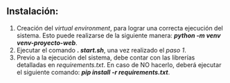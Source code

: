 
## Instalación:

1. Creación del *virtual environment*, para lograr una correcta ejecución del sistema. Esto puede realizarse de la siguiente manera: ***python -m venv venv-proyecto-web***.
2. Ejecutar el comando ***. start.sh***, una vez realizado el *paso 1*.
3. Previo a la ejecución del sistema, debe contar con las librerías detalladas en *requirements.txt*. En caso de NO hacerlo, deberá ejecutar el siguiente comando: ***pip install -r requirements.txt***.

#
